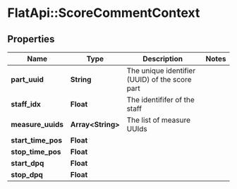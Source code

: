 # FlatApi::ScoreCommentContext

## Properties
Name | Type | Description | Notes
------------ | ------------- | ------------- | -------------
**part_uuid** | **String** | The unique identifier (UUID) of the score part | 
**staff_idx** | **Float** | The identififer of the staff | 
**measure_uuids** | **Array&lt;String&gt;** | The list of measure UUIds | 
**start_time_pos** | **Float** |  | 
**stop_time_pos** | **Float** |  | 
**start_dpq** | **Float** |  | 
**stop_dpq** | **Float** |  | 


